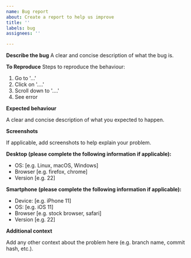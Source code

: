 ```yaml
---
name: Bug report
about: Create a report to help us improve
title: ''
labels: bug
assignees: ''

---
```


**Describe the bug**
A clear and concise description of what the bug is.

**To Reproduce**
Steps to reproduce the behaviour:
1. Go to '...'
2. Click on '....'
3. Scroll down to '....'
4. See error

**Expected behaviour**

A clear and concise description of what you expected to happen.

**Screenshots**

If applicable, add screenshots to help explain your problem.

**Desktop (please complete the following information if applicable):**
 - OS: [e.g. Linux, macOS, Windows]
 - Browser [e.g. firefox, chrome]
 - Version [e.g. 22]

**Smartphone (please complete the following information if applicable):**
 - Device: [e.g. iPhone 11]
 - OS: [e.g. iOS 11]
 - Browser [e.g. stock browser, safari]
 - Version [e.g. 22]

**Additional context**

Add any other context about the problem here (e.g. branch name, commit hash, etc.).
